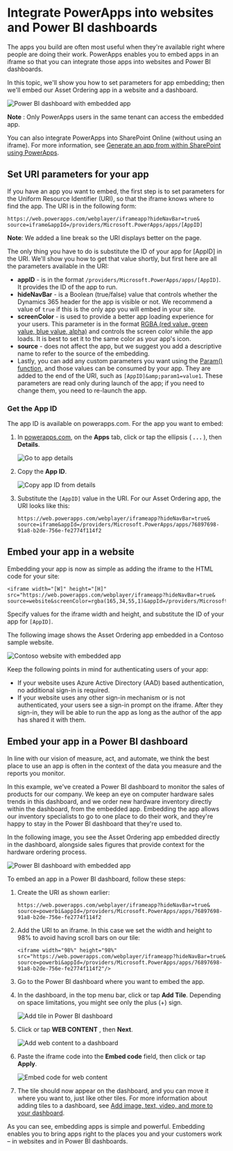 <properties
   pageTitle="Integrate PowerApps into websites and Power BI dashboards | Microsoft PowerApps"
   description="Embed apps in websites and Power BI dashboards."
   services=""
   suite="powerapps"
   documentationCenter="na"
   authors="mgblythe"
   manager="anneta"
   editor=""
   tags=""/>

<tags
   ms.service="powerapps"
   ms.devlang="na"
   ms.topic="article"
   ms.tgt_pltfrm="na"
   ms.workload="na"
   ms.date="05/04/2017"
   ms.author="mblythe"/>

# Integrate PowerApps into websites and Power BI dashboards

The apps you build are often most useful when they're available right where people are doing their work. PowerApps enables you to embed apps in an iframe so that you can integrate those apps into websites and Power BI dashboards.

In this topic, we'll show you how to set parameters for app embedding; then we'll embed our Asset Ordering app in a website and a dashboard.

![Power BI dashboard with embedded app](media/embed-apps-dev/embed-dashboard.png)

**Note** : Only PowerApps users in the same tenant can access the embedded app.

You can also integrate PowerApps into SharePoint Online (without using an iframe). For more information, see [Generate an app from within SharePoint using PowerApps](generate-app-from-sharepoint-list-interface.md).

## Set URI parameters for your app

If you have an app you want to embed, the first step is to set parameters for the Uniform Resource Identifier (URI), so that the iframe knows where to find the app. The URI is in the following form:

```
https://web.powerapps.com/webplayer/iframeapp?hideNavBar=true&
source=iframe&appId=/providers/Microsoft.PowerApps/apps/[AppID]
```

**Note**: We added a line break so the URI displays better on the page.

The only thing you have to do is substitute the ID of your app for [AppID] in the URI. We'll show you how to get that value shortly, but first here are all the parameters available in the URI:

- **appID** - is in the format `/providers/Microsoft.PowerApps/apps/[AppID]`. It provides the ID of the app to run.
- **hideNavBar** - is a Boolean (true/false) value that controls whether the Dynamics 365 header for the app is visible or not. We recommend a value of `true` if this is the only app you will embed in your site.
- **screenColor** - is used to provide a better app loading experience for your users. This parameter is in the format [RGBA (red value, green value, blue value, alpha)](function-colors.md) and controls the screen color while the app loads. It is best to set it to the same color as your app's icon.
- **source** - does not affect the app, but we suggest you add a descriptive name to refer to the source of the embedding.
- Lastly, you can add any custom parameters you want using the [Param() function](function-param.md), and those values can be consumed by your app. They are added to the end of the URI, such as `[AppID]&amp;param1=value1`. These parameters are read only during launch of the app; if you need to change them, you need to re-launch the app.


### Get the App ID

The app ID is available on powerapps.com. For the app you want to embed:

1. In [powerapps.com](https://powerapps.microsoft.com), on the **Apps** tab, click or tap the ellipsis ( **. . .** ), then **Details**.

    ![Go to app details](media/embed-apps-dev/details.png)

2. Copy the **App ID**.

    ![Copy app ID from details](media/embed-apps-dev/app-id.png)

3. Substitute the `[AppID]` value in the URI. For our Asset Ordering app, the URI looks like this:

    ```
    https://web.powerapps.com/webplayer/iframeapp?hideNavBar=true&
    source=iframe&appId=/providers/Microsoft.PowerApps/apps/76897698-91a8-b2de-756e-fe2774f114f2
    ```


## Embed your app in a website

Embedding your app is now as simple as adding the iframe to the HTML code for your site:

```
<iframe width="[W]" height="[H]" src="https://web.powerapps.com/webplayer/iframeapp?hideNavBar=true&
source=website&screenColor=rgba(165,34,55,1)&appId=/providers/Microsoft.PowerApps/apps/[AppID]"/>
```

Specify values for the iframe width and height, and substitute the ID of your app for `[AppID]`.

The following image shows the Asset Ordering app embedded in a Contoso sample website.

![Contoso website with embedded app](media/embed-apps-dev/contoso-website.png)

Keep the following points in mind for authenticating users of your app:

- If your website uses Azure Active Directory (AAD) based authentication, no additional sign-in is required.
- If your website uses any other sign-in mechanism or is not authenticated, your users see a sign-in prompt on the iframe. After they sign-in, they will be able to run the app as long as the author of the app has shared it with them.


## Embed your app in a Power BI dashboard

In line with our vision of measure, act, and automate, we think the best place to use an app is often in the context of the data you measure and the reports you monitor.

In this example, we've created a Power BI dashboard to monitor the sales of products for our company. We keep an eye on computer hardware sales trends in this dashboard, and we order new hardware inventory directly within the dashboard, from the embedded app. Embedding the app allows our inventory specialists to go to one place to do their work, and they're happy to stay in the Power BI dashboard that they're used to.

In the following image, you see the Asset Ordering app embedded directly in the dashboard, alongside sales figures that provide context for the hardware ordering process.

![Power BI dashboard with embedded app](media/embed-apps-dev/embed-dashboard.png)

To embed an app in a Power BI dashboard, follow these steps:

1. Create the URI as shown earlier:

    ```
    https://web.powerapps.com/webplayer/iframeapp?hideNavBar=true&
    source=powerbi&appId=/providers/Microsoft.PowerApps/apps/76897698-91a8-b2de-756e-fe2774f114f2
    ```

2. Add the URI to an iframe. In this case we set the width and height to 98% to avoid having scroll bars on our tile:

    ```
    <iframe width="98%" height="98%" src="https://web.powerapps.com/webplayer/iframeapp?hideNavBar=true&
    source=powerbi&appId=/providers/Microsoft.PowerApps/apps/76897698-91a8-b2de-756e-fe2774f114f2"/>
    ```

3. Go to the Power BI dashboard where you want to embed the app.
4. In the dashboard, in the top menu bar, click or tap **Add Tile**. Depending on space limitations, you might see only the plus (+) sign.

    ![Add tile in Power BI dashboard](media/embed-apps-dev/add-tile.png)

5. Click or tap **WEB CONTENT** , then **Next**.

    ![Add web content to a dashboard](media/embed-apps-dev/web-content.png)

6. Paste the iframe code into the **Embed code** field, then click or tap **Apply**.

    ![Embed code for web content](media/embed-apps-dev/embed-code.png)

7. The tile should now appear on the dashboard, and you can move it where you want to, just like other tiles. For more information about adding tiles to a dashboard, see [Add image, text, video, and more to your dashboard](https://powerbi.microsoft.com/documentation/powerbi-service-add-a-widget-to-a-dashboard/).

As you can see, embedding apps is simple and powerful. Embedding enables you to bring apps right to the places you and your customers work – in websites and in Power BI dashboards.

